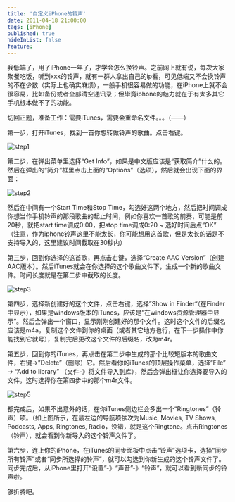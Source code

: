 ```yaml
---
title: '自定义iPhone的铃声'
date: 2011-04-18 21:00:00
tags: [iPhone]
published: true
hideInList: false
feature: 
---
```

我低端了，用了iPhone一年了，才学会怎么换铃声。之前网上就有说，每次大家聚餐吃饭，听到xxx的铃声，就有一群人拿出自己的ip看，可见低端又不会换铃声的不在少数（实际上也确实麻烦），一般手机很容易做的功能，在iPhone上就不会很容易，比如备份或者全部清空通讯录；但毕竟iphone的魅力就在于有太多其它手机根本做不了的功能。
<!-- more -->


切回正题，准备工作：需要iTunes，需要会重命名文件。。。（*——*）


第一步，打开iTunes，找到一首你想转做铃声的歌曲。点击右键。

![step1](https://ws4.sinaimg.cn/large/006tKfTcgy1fmxkecx0rpj30nd0e5gpw.jpg)

第二步，在弹出菜单里选择“Get Info”，如果是中文版应该是“获取简介”什么的。然后在弹出的“简介”框里点击上面的“Options”（选项），然后就会出现下面的界面：

![step2](https://ws4.sinaimg.cn/large/006tKfTcgy1fmxkfx68r6j30g70euq4a.jpg)

然后在中间有一个Start Time和Stop Time，勾选好这两个地方，然后把时间调成你想当作手机铃声的那段歌曲的起止时间，例如你喜欢一首歌的前奏，可能是前20秒，就把start time调成0:00，把stop time调成0:20 ~ 选好时间后点“OK” （注意，作为iphone铃声这里不能太长，你可能想用这首歌，但是太长的话是不支持导入的，这里建议时间截取在30秒内）

第三步，回到你选择的这首歌，再点击右键，选择“Create AAC Version”（创建AAC版本）。然后iTunes就会在你选择的这个歌曲文件下，生成一个新的歌曲文件。时间长度就是在第二步中截取的长度。

![step3](https://ws1.sinaimg.cn/large/006tKfTcgy1fmxkgdaakpj30hy0co40p.jpg)

第四步，选择新创建好的这个文件，点击右键，选择”Show in Finder“（在Finder中显示），如果是windows版本的iTunes，应该是“在windows资源管理器中显示”。然后会弹出一个窗口，显示刚刚创建好的那个文件。这时这个文件的后缀名应该是m4a，复制这个文件到你的桌面（或者其它地方也行，在下一步操作中你能找到它就号），复制完后更改这个文件的后缀名，改为m4r。

第五步，回到你的iTunes，再点击在第二步中生成的那个比较短版本的歌曲文件，右键->”Delete”（删除）它。然后看你的iTunes的顶层操作菜单，选择“File” -> “Add to library” （文件-》将文件导入到库），然后会弹出框让你选择要导入的文件，这时选择你在第四步中的那个m4r文件。

![step5](https://ws1.sinaimg.cn/large/006tKfTcgy1fmxkguo515j30g50b2jua.jpg)

都完成后，如果不出意外的话，在你iTunes侧边栏会多出一个“Ringtones”（铃声）项。（如上图所示，在最左边的导航项依次为Music, Movies, TV Shows, Podcasts, Apps, Ringtones, Radio，没错，就是这个Ringtone。点击Ringtones（铃声），就会看到你新导入的这个铃声文件了。

第六步，连上你的iPhone，在iTunes的同步面板中点击“铃声”选项卡，选择“同步所有铃声”或者“同步所选择的铃声”，就可以勾选到你新生成的这个铃声文件了。同步完成后，从iPhone里打开“设置”-》“声音”-》“铃声”，就可以看到新同步的铃声啦。

够折腾吧。
